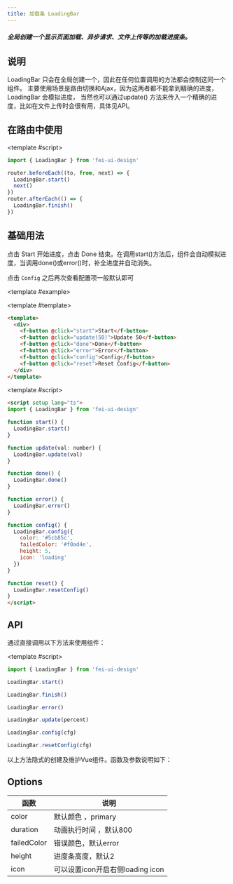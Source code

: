 ```yaml
---
title: 加载条 LoadingBar
---
```


<script setup>
import Basic from './demo/LoadingBar/Basic.vue'
</script>

##### 全局创建一个显示页面加载、异步请求、文件上传等的加载进度条。

## 说明

LoadingBar 只会在全局创建一个，因此在任何位置调用的方法都会控制这同一个组件。 主要使用场景是路由切换和Ajax，因为这两者都不能拿到精确的进度，LoadingBar 会模拟进度， 当然也可以通过update()
方法来传入一个精确的进度，比如在文件上传时会很有用，具体见API。

#####

<card>

## 在路由中使用

<template #script>

```ts
import { LoadingBar } from 'fei-ui-design'

router.beforeEach((to, from, next) => {
  LoadingBar.start()
  next()
})
router.afterEach(() => {
  LoadingBar.finish()
})
```

</template>

</card>

<card>

## 基础用法

点击 Start 开始进度，点击 Done 结束。在调用start()方法后，组件会自动模拟进度，当调用done()或error()时，补全进度并自动消失。

点击 `Config` 之后再次查看配置项一般默认即可

<template #example>

  <Basic/>
  
</template>

<template #template>

```html
<template>
  <div>
    <f-button @click="start">Start</f-button>
    <f-button @click="update(50)">Update 50</f-button>
    <f-button @click="done">Done</f-button>
    <f-button @click="error">Error</f-button>
    <f-button @click="config">Config</f-button>
    <f-button @click="reset">Reset Config</f-button>
  </div>
</template>
```

</template>

<template #script>

```html
<script setup lang="ts">
import { LoadingBar } from 'fei-ui-design'

function start() {
  LoadingBar.start()
}

function update(val: number) {
  LoadingBar.update(val)
}

function done() {
  LoadingBar.done()
}

function error() {
  LoadingBar.error()
}

function config() {
  LoadingBar.config({
    color: '#5cb85c',
    failedColor: '#f0ad4e',
    height: 5,
    icon: 'loading'
  })
}

function reset() {
  LoadingBar.resetConfig()
}
</script>
```

</template>

</card>

<card>

## API

通过直接调用以下方法来使用组件：

<template #script>

```ts
import { LoadingBar } from 'fei-ui-design'

LoadingBar.start()

LoadingBar.finish()

LoadingBar.error()

LoadingBar.update(percent)

LoadingBar.config(cfg)

LoadingBar.resetConfig(cfg)
```

</template>

</card>

以上方法隐式的创建及维护Vue组件。函数及参数说明如下：

## Options

| 函数        | 说明                             |
| ----------- | -------------------------------- |
| color       | 默认颜色 ，primary               |
| duration    | 动画执行时间 ，默认800           |
| failedColor | 错误颜色，默认error              |
| height      | 进度条高度，默认2                |
| icon        | 可以设置icon开启右侧loading icon |
